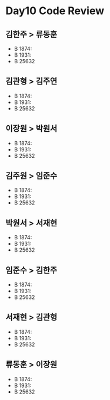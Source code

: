 # Day10 Code Review

## 김한주 > 류동훈

- B 1874:
- B 1931:
- B 25632

## 김관형 > 김주연

- B 1874:
- B 1931:
- B 25632

## 이장원 > 박원서

- B 1874:
- B 1931:
- B 25632

## 김주원 > 임준수

- B 1874:
- B 1931:
- B 25632

## 박원서 > 서재현

- B 1874:
- B 1931:
- B 25632

## 임준수 > 김한주

- B 1874:
- B 1931:
- B 25632

## 서재현 > 김관형

- B 1874:
- B 1931:
- B 25632

## 류동훈 > 이장원

- B 1874:
- B 1931:
- B 25632